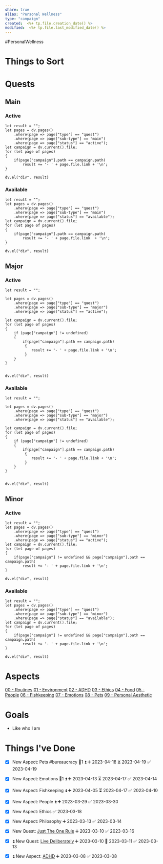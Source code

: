 ```yaml
---
share: true
alias: "Personal Wellness"
type: "campaign"
created:  <%+ tp.file.creation_date() %>
modified:  <%+ tp.file.last_modified_date() %>
---
```

#PersonalWellness 
# Things to Sort





# Quests
## Main
### Active
```dataviewjs
let result = "";
let pages = dv.pages()
    .where(page => page["type"] == "quest")
    .where(page => page["sub-type"] == "main")
    .where(page => page["status"] == "active");
let campaign = dv.current().file;
for (let page of pages)
{
	if(page["campaign"].path == campaign.path)
		result += '- ' + page.file.link + '\n';
}
    
dv.el("div", result)
```

### Available
```dataviewjs
let result = "";
let pages = dv.pages()
    .where(page => page["type"] == "quest")
    .where(page => page["sub-type"] == "main")
    .where(page => page["status"] == "available");
let campaign = dv.current().file;
for (let page of pages)
{
	if(page["campaign"].path == campaign.path)
		result += '- ' + page.file.link  + '\n';
}
    
dv.el("div", result)
```
## Major
### Active
```dataviewjs
let result = "";

let pages = dv.pages()
    .where(page => page["type"] == "quest")
    .where(page => page["sub-type"] == "major")
    .where(page => page["status"] == "active");
    
let campaign = dv.current().file;
for (let page of pages)
{
	if (page["campaign"] != undefined)
	{
		if(page["campaign"].path == campaign.path) 
		 {
			result += '- ' + page.file.link + '\n';
		 }
	}
}
	
    
dv.el("div", result)
```
### Available
```dataviewjs
let result = "";

let pages = dv.pages()
    .where(page => page["type"] == "quest")
    .where(page => page["sub-type"] == "major")
    .where(page => page["status"] == "available");
    
let campaign = dv.current().file;
for (let page of pages)
{
	if (page["campaign"] != undefined)
	{
		if(page["campaign"].path == campaign.path)
		 {
			result += '- ' + page.file.link + '\n';
		 }
	}
}
	
    
dv.el("div", result)
```
## Minor
### Active
```dataviewjs
let result = "";
let pages = dv.pages()
    .where(page => page["type"] == "quest")
    .where(page => page["sub-type"] == "minor")
    .where(page => page["status"] == "active");
let campaign = dv.current().file;
for (let page of pages)
{
	if(page["campaign"] != undefined && page["campaign"].path == campaign.path)
		result += '- ' + page.file.link + '\n';
}
    
dv.el("div", result)
```
### Available
```dataviewjs
let result = "";
let pages = dv.pages()
    .where(page => page["type"] == "quest")
    .where(page => page["sub-type"] == "minor")
    .where(page => page["status"] == "available");
let campaign = dv.current().file;
for (let page of pages)
{
	if(page["campaign"] != undefined && page["campaign"].path == campaign.path)
		result += '- ' + page.file.link + '\n';
}
    
dv.el("div", result)
```

# Aspects
[ 00 - Routines](01%20-%20Personal%20Wellness/00%20-%20Routines/00%20-%20Routines.md)
[01 - Environment](./01%20-%20Environment.md)
[02 - ADHD](./02%20-%20ADHD.md)
[03 - Ethics](./03%20-%20Ethics.md)
[04 - Food](./04%20-%20Food.md)
[05 - People](./05%20-%20People.md)
[06 - Fishkeeping](./06%20-%20Fishkeeping.md)
[07 - Emotions](./07%20-%20Emotions.md)
[08 - Pets](./08%20-%20Pets.md)
[09 - Personal Aesthetic](./09%20-%20Personal%20Aesthetic.md)
# Goals
- Like who I am

# Things I've Done
- [x] New Aspect: Pets #bureaucracy  🥄1 ⏫ ➕ 2023-04-18 ⏳ 2023-04-19 ✅ 2023-04-19
- [x] New Aspect: Emotions 🥄1 ⏫ ➕ 2023-04-13 ⏳ 2023-04-17 ✅ 2023-04-14

- [x] New Aspect: Fishkeeping ⏫ ➕ 2023-04-05 ⏳ 2023-04-17 ✅ 2023-04-10
- [x] New Aspect: People ⏫ ➕ 2023-03-29 ✅ 2023-03-30
- [x] New Aspect: Ethics ✅ 2023-03-18
- [x] New Aspect: Philosophy ➕ 2023-03-13 ✅ 2023-03-14
- [x] New Quest: [Just The One Rule](./Just%20The%20One%20Rule.md) ➕ 2023-03-10 ✅ 2023-03-16
- [x] ⏫ New Quest: [Live Deliberately](./Live%20Deliberately.md) ➕ 2023-03-10 📅 2023-03-11 ✅ 2023-03-13
- [x] ⏫ New Aspect: [ADHD](ADHD.md) ➕ 2023-03-08 ✅ 2023-03-08